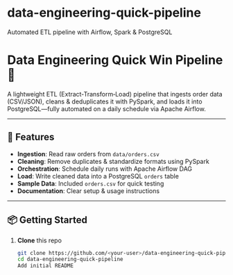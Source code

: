 # data-engineering-quick-pipeline
Automated ETL pipeline with Airflow, Spark &amp; PostgreSQL
# Data Engineering Quick Win Pipeline 🚀

A lightweight ETL (Extract‑Transform‑Load) pipeline that ingests order data (CSV/JSON), cleans & deduplicates it with PySpark, and loads it into PostgreSQL—fully automated on a daily schedule via Apache Airflow.

---

## 🔧 Features

- **Ingestion**: Read raw orders from `data/orders.csv`  
- **Cleaning**: Remove duplicates & standardize formats using PySpark  
- **Orchestration**: Schedule daily runs with Apache Airflow DAG  
- **Load**: Write cleaned data into a PostgreSQL `orders` table  
- **Sample Data**: Included `orders.csv` for quick testing  
- **Documentation**: Clear setup & usage instructions

---

## 📦 Getting Started

1. **Clone** this repo  
   ```bash
   git clone https://github.com/<your‑user>/data-engineering-quick-pipeline.git
   cd data-engineering-quick-pipeline
   Add initial README

